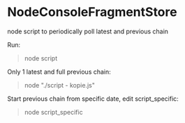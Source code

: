 # NodeConsoleFragmentStore
node script to periodically poll latest and previous chain


Run:

  > node script
  
  
  
Only 1 latest and full previous chain:

  > node "./script - kopie.js"
  
  
Start previous chain from specific date, edit script_specific:

  > node script_specific
